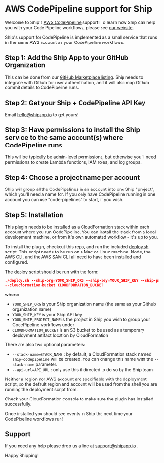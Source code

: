 # AWS CodePipeline support for Ship

Welcome to Ship's [AWS CodePipeline](https://aws.amazon.com/codepipeline/) support! To learn how Ship can help you with your Code
Pipeline workflows, please see [our website](https://www.shipapp.io/integrations/aws-codepipeline).

Ship's support for CodePipeline is implemented as a small service that runs in the same AWS account as your CodePipeline
workflows.

## Step 1: Add the Ship App to your GitHub Organization

This can be done from our [GitHub Marketplace listing](https://github.com/marketplace/shipapp-io). Ship needs to
integrate with Github for user authentication, and it will also map Github commit details to CodePipeline runs.

## Step 2: Get your Ship + CodePipeline API Key

Email [hello@shipapp.io](mailto:hello@shipapp.io) to get yours!

## Step 3: Have permissions to install the Ship service to the same account(s) where CodePipeline runs

This will be typically be admin-level permissions, but otherwise you'll need permissions to create Lambda functions, IAM
roles, and log groups.

## Step 4: Choose a project name per account

Ship will group all the CodePipelines in an account into one Ship "project", which you'll need a name for. If you only 
have
CodePipeline running in one account you can use "code-pipelines" to start, if you wish.

## Step 5: Installation

This plugin needs to be installed as a CloudFormation stack within each account where you run CodePipeline. You can
install the stack from a local development machine, or from it's own automated workflow - it's up to you.

To install the plugin, checkout this repo, and run the included [deploy.sh](./deploy.sh) script. This script needs to be
run on a Mac or Linux machine. Node, the AWS CLI, and the AWS SAM CLI all need to have been installed and configured.

The deploy script should be run with the form:

```json
./deploy.sh --ship-org=YOUR_SHIP_ORG --ship-key=YOUR_SHIP_KEY --ship-project-name YOUR_SHIP_PROJECT_NAME
--cloudformation-bucket CLOUDFORMATION_BUCKET
```

where:

* `YOUR_SHIP_ORG` is your Ship organization name (the same as your Github organization name)
* `YOUR_SHIP_KEY` is your Ship API key
* `YOUR_SHIP_PROJECT_NAME` is the project in Ship you wish to group your CodePipeline workflows under
* `CLOUDFORMATION_BUCKET` is an S3 bucket to be used as a temporary deployment artifact location by CloudFormation

There are also two optional parameters:

* `--stack-name=STACK_NAME` : by default, a CloudFormation stack named `ship-codepipeline` will be created. You can
  change this name with the `--stack-name` parameter.
* `--api-url=API_URL` : only use this if directed to do so by the Ship team

Neither a region nor AWS account are specifiable with the deployment script, so the default region and account will be
used from the shell you are running the deployment script from.

Check your CloudFormation console to make sure the plugin has installed successfully.

Once installed you should see events in Ship the next time your CodePipeline workflows run!

## Support

If you need any help please drop us a line at [support@shipapp.io](mailto:support@shipapp.io) .

Happy Shipping!
